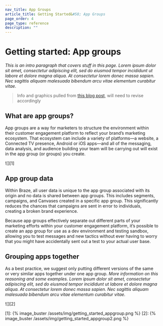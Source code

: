 ```yaml
---
nav_title: App Groups
article_title: Getting Started&#58; App Groups
page_order: 4
page_type: reference
description: ""
---
```


# Getting started: App groups

*This is an intro paragraph that covers stuff in this page. Lorem ipsum dolor sit amet, consectetur adipiscing elit, sed do eiusmod tempor incididunt ut labore et dolore magna aliqua. At consectetur lorem donec massa sapien. Nec sagittis aliquam malesuada bibendum arcu vitae elementum curabitur vitae.*

> Info and graphics pulled from [this blog post](https://www.braze.com/resources/articles/organize-your-customer-engagement-efforts-with-braze-app-groups), will need to revise accordingly

## What are app groups?

App groups are a way for marketers to structure the environment within their customer engagement platform to reflect your brand’s marketing ecosystem. That ecosystem can include a variety of platforms—a website, a Connected TV presence, Android or iOS apps—and all of the messaging, data analysis, and audience building your team will be carrying out will exist in the app group (or groups) you create.

![][1]

## App group data

Within Braze, all user data is unique to the app group associated with its origin and no data is shared between app groups. This includes segments, campaigns, and Canvases created in a specific app group. This significantly reduces the chances that campaigns are sent in error to individuals, creating a broken brand experience.

Because app groups effectively separate out different parts of your marketing efforts within your customer engagement platform, it’s possible to create an app group for use as a dev environment and testing sandbox, allowing you to test messages and new tactics without ever having to worry that you might have accidentally sent out a test to your actual user base.

## Grouping apps together

As a best practice, we suggest only putting different versions of the same or very similar apps together under one app group. *More information on this reasoning and some examples. Lorem ipsum dolor sit amet, consectetur adipiscing elit, sed do eiusmod tempor incididunt ut labore et dolore magna aliqua. At consectetur lorem donec massa sapien. Nec sagittis aliquam malesuada bibendum arcu vitae elementum curabitur vitae.*

![][2]

[1]: {% image_buster /assets/img/getting_started_appgroup.png %}
[2]: {% image_buster /assets/img/getting_started_appgroup2.png %}